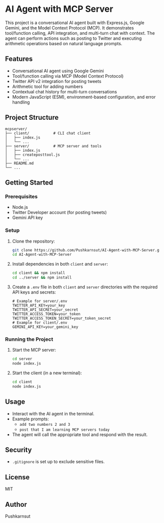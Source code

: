 # AI Agent with MCP Server

This project is a conversational AI agent built with Express.js, Google Gemini, and the Model Context Protocol (MCP). It demonstrates tool/function calling, API integration, and multi-turn chat with context. The agent can perform actions such as posting to Twitter and executing arithmetic operations based on natural language prompts.

## Features
- Conversational AI agent using Google Gemini
- Tool/function calling via MCP (Model Context Protocol)
- Twitter API v2 integration for posting tweets
- Arithmetic tool for adding numbers
- Contextual chat history for multi-turn conversations
- Modern JavaScript (ESM), environment-based configuration, and error handling

## Project Structure
```
mcpserver/
├── client/           # CLI chat client
│   ├── index.js
│   └── ...
├── server/           # MCP server and tools
│   ├── index.js
│   ├── createposttool.js
│   └── ...
├── README.md
└── ...
```

## Getting Started

### Prerequisites
- Node.js
- Twitter Developer account (for posting tweets)
- Gemini API key

### Setup
1. Clone the repository:
   ```bash
   git clone https://github.com/Pushkarnsut/AI-Agent-with-MCP-Server.git
   cd AI-Agent-with-MCP-Server
   ```
2. Install dependencies in both `client` and `server`:
   ```bash
   cd client && npm install
   cd ../server && npm install
   ```
3. Create a `.env` file in both `client` and `server` directories with the required API keys and secrets:
   ```env
   # Example for server/.env
   TWITTER_API_KEY=your_key
   TWITTER_API_SECRET=your_secret
   TWITTER_ACCESS_TOKEN=your_token
   TWITTER_ACCESS_TOKEN_SECRET=your_token_secret
   # Example for client/.env
   GEMINI_API_KEY=your_gemini_key
   ```

### Running the Project
1. Start the MCP server:
   ```bash
   cd server
   node index.js
   ```
2. Start the client (in a new terminal):
   ```bash
   cd client
   node index.js
   ```

## Usage
- Interact with the AI agent in the terminal.
- Example prompts:
  - `add two numbers 2 and 3`
  - `post that I am learning MCP servers today`
- The agent will call the appropriate tool and respond with the result.

## Security
- `.gitignore` is set up to exclude sensitive files.

## License
MIT

## Author
Pushkarnsut
